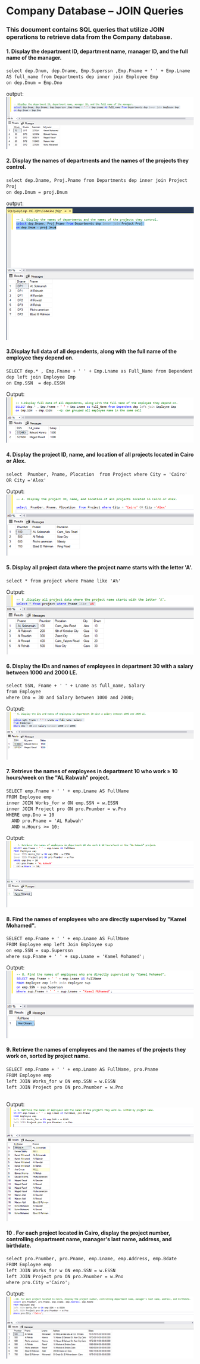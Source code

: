 ﻿# Company Database – JOIN Queries
### This document contains SQL queries that utilize JOIN operations to retrieve data from the Company database.
#### 1. Display the department ID, department name, manager ID, and the full name of the manager.
```
select dep.Dnum, dep.Dname, Emp.Superssn ,Emp.Fname + ' ' + Emp.Lname AS full_name from Departments dep inner join Employee Emp
on dep.Dnum = Emp.Dno
```
output:
![](./images/1.png)

#### 2. Display the names of departments and the names of the projects they control. 
```
select dep.Dname, Proj.Pname from Departments dep inner join Project Proj
on dep.Dnum = proj.Dnum

``` 
output:
![](./images/2.PNG)

#### 3.Display full data of all dependents, along with the full name of the employee they depend on. 
```
SELECT dep.* , Emp.Fname + ' ' + Emp.Lname as Full_Name from Dependent dep left join Employee Emp 
on Emp.SSN  = dep.ESSN

```

Output:
![](./images/3.PNG)

#### 4. Display the project ID, name, and location of all projects located in Cairo or Alex. 
```
select  Pnumber, Pname, Plocation  from Project where City = 'Cairo' OR City ='Alex'

```

Output:
![](./images/4.PNG)

#### 5. Display all project data where the project name starts with the letter 'A'. 
```
select * from project where Pname like 'A%'

```
Output:
![](./images/5.PNG)

#### 6. Display the IDs and names of employees in department 30 with a salary between 1000 and 2000 LE. 
```
select SSN, Fname + ' ' + Lname as full_name, Salary 
from Employee 
where Dno = 30 and Salary between 1000 and 2000;
```

Output:
![](./images/6.PNG)

#### 7. Retrieve the names of employees in department 10 who work ≥ 10 hours/week on the "AL Rabwah" project. 
```
SELECT emp.Fname + ' ' + emp.Lname AS FullName
FROM Employee emp
inner JOIN Works_for w ON emp.SSN = w.ESSN
inner JOIN Project pro ON pro.Pnumber = w.Pno
WHERE emp.Dno = 10 
  AND pro.Pname = 'AL Rabwah' 
  AND w.Hours >= 10; 
```

Output:
![](./images/7.PNG)

#### 8. Find the names of employees who are directly supervised by "Kamel Mohamed". 
```		
SELECT emp.Fname + ' ' + emp.Lname AS FullName
FROM Employee emp left Join Employee sup
on emp.SSN = sup.Superssn
where sup.Fname + ' ' + sup.Lname = 'Kamel Mohamed';
```

Output:
![](./images/8.PNG)

#### 9. Retrieve the names of employees and the names of the projects they work on, sorted by project name. 
```
SELECT emp.Fname + ' ' + emp.Lname AS FullName, pro.Pname
FROM Employee emp
left JOIN Works_for w ON emp.SSN = w.ESSN
left JOIN Project pro ON pro.Pnumber = w.Pno


```

Output:
![](./images/9.PNG)
#### 10 . For each project located in Cairo, display the project number, controlling department name, manager's last name, address, and birthdate.
```
select pro.Pnumber, pro.Pname, emp.Lname, emp.Address, emp.Bdate
FROM Employee emp
left JOIN Works_for w ON emp.SSN = w.ESSN
left JOIN Project pro ON pro.Pnumber = w.Pno
where pro.City ='Cairo';
```

Output:
![](./images/10.PNG)














